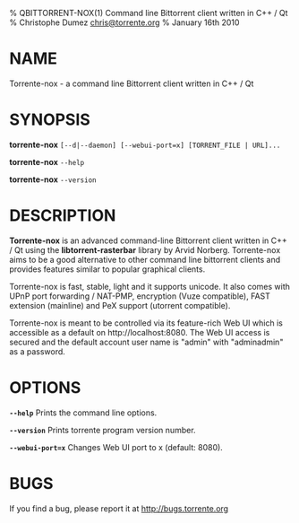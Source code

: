 % QBITTORRENT-NOX(1) Command line Bittorrent client written in C++ / Qt
% Christophe Dumez <chris@torrente.org>
% January 16th 2010

# NAME
Torrente-nox - a command line Bittorrent client written in C++ / Qt


# SYNOPSIS
**torrente-nox** `[--d|--daemon] [--webui-port=x] [TORRENT_FILE | URL]...`

**torrente-nox** `--help`

**torrente-nox** `--version`


# DESCRIPTION
**Torrente-nox** is an advanced command-line Bittorrent client written in C++ / Qt
using the **libtorrent-rasterbar** library by Arvid Norberg.
Torrente-nox aims to be a good alternative to other command line bittorrent
clients and provides features similar to popular graphical clients.

Torrente-nox is fast, stable, light and it supports unicode. It also comes with
UPnP port forwarding / NAT-PMP, encryption (Vuze compatible), FAST extension (mainline)
and PeX support (utorrent compatible).

Torrente-nox is meant to be controlled via its feature-rich Web UI which is
accessible as a default on http://localhost:8080. The Web UI access is secured and
the default account user name is "admin" with "adminadmin" as a password.


# OPTIONS
**`--help`** Prints the command line options.

**`--version`** Prints torrente program version number.

**`--webui-port=x`** Changes Web UI port to x (default: 8080).


# BUGS
If you find a bug, please report it at http://bugs.torrente.org
